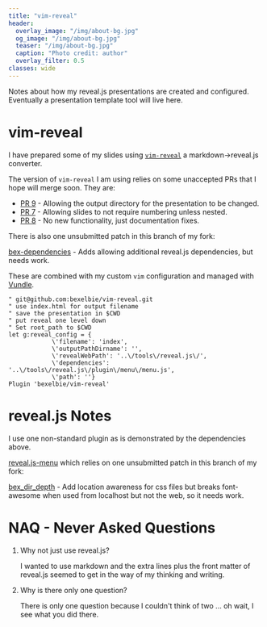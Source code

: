 ```yaml
---
title: "vim-reveal"
header:
  overlay_image: "/img/about-bg.jpg"
  og_image: "/img/about-bg.jpg"
  teaser: "/img/about-bg.jpg"
  caption: "Photo credit: author"
  overlay_filter: 0.5
classes: wide
---
```


Notes about how my reveal.js presentations are created and configured.
Eventually a presentation template tool will live here.

# vim-reveal

I have prepared some of my slides using
[`vim-reveal`](https://github.com/blindFS/vim-reveal) a
markdown->reveal.js converter.

The version of `vim-reveal` I am using relies on some unaccepted PRs
that I hope will merge soon.  They are:

* [PR 9](https://github.com/blindFS/vim-reveal/pull/9) - Allowing the
  output directory for the presentation to be changed.
* [PR 7](https://github.com/blindFS/vim-reveal/pull/7) - Allowing slides
  to not require numbering unless nested.
* [PR 8](https://github.com/blindFS/vim-reveal/pull/8) - No new
  functionality, just documentation fixes.

There is also one unsubmitted patch in this branch of my fork:

[bex-dependencies](https://github.com/bexelbie/vim-reveal/tree/bex_dependencies) - Adds allowing additional reveal.js dependencies, but needs work.

These are combined with my custom `vim` configuration and managed with [Vundle](https://github.com/gmarik/Vundle.vim).

```
" git@github.com:bexelbie/vim-reveal.git
" use index.html for output filename
" save the presentation in $CWD
" put reveal one level down
" Set root_path to $CWD
let g:reveal_config = {
            \'filename': 'index',
            \'outputPathDirname': '',
            \'revealWebPath': '..\/tools\/reveal.js\/',
            \'dependencies': '..\/tools\/reveal.js\/plugin\/menu\/menu.js',
            \'path': ''}
Plugin 'bexelbie/vim-reveal'
```

# reveal.js Notes

I use one non-standard plugin as is demonstrated by the dependencies above.

[reveal.js-menu](https://github.com/denehyg/reveal.js-menu) which relies
on one unsubmitted patch in this branch of my fork:

[bex_dir_depth](https://github.com/bexelbie/reveal.js-menu/tree/bex_dir_depth) - Add location awareness for css files but breaks font-awesome when used from localhost but not the web, so it needs work.

# NAQ - Never Asked Questions

1. Why not just use reveal.js?

    I wanted to use markdown and the extra lines plus the front matter of
    reveal.js seemed to get in the way of my thinking and writing.

2. Why is there only one question?

    There is only one question because I couldn't think of two ... oh wait,
    I see what you did there.
